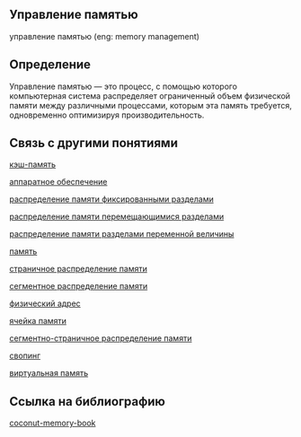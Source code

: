 ## Управление памятью
управление памятью (eng: memory management) 

## Определение
Управление памятью — это процесс, с помощью которого компьютерная система распределяет ограниченный объем физической памяти между различными процессами, которым эта память требуется, одновременно оптимизируя производительность.

## Связь с другими понятиями

[кэш-память](cache%20memory.md)

[аппаратное обеспечение](hardware.md)

[распределение памяти фиксированными разделами](memory%20allocation%20by%20fixed%20partitions.md)

[распределение памяти перемещающимися разделами](memory%20allocation%20by%20moving%20partitions.md)

[распределение памяти разделами переменной величины](memory%20allocation%20by%20partitions%20of%20variable%20size.md)

[память](memory.md)

[страничное распределение памяти](paged%20memory%20allocation.md)

[сегментное распределение памяти](segmented%20memory%20allocation.md)

[физический адрес](physical%20address.md)

[ячейка памяти](memory%20cell.md)

[сегментно-страничное распределение памяти](segment-page%20memory%20allocation.md)

[свопинг](swapping.md)

[виртуальная память](virtual%20memory.md)
## Cсылка на библиографию
[coconut-memory-book](../bibliography/coconut-memory-book.md)

